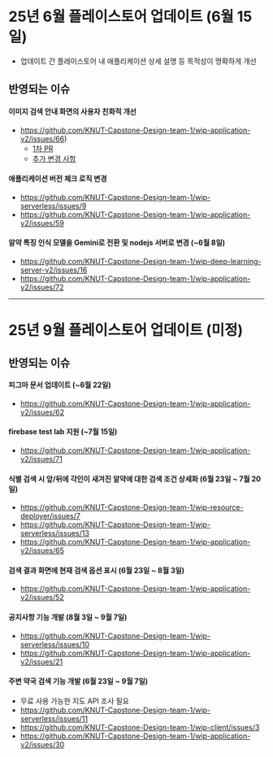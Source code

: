 # 25년 6월 플레이스토어 업데이트 (6월 15일)

- 업데이트 간 플레이스토어 내 애플리케이션 상세 설명 등 목적성이 명확하게 개선

## 반영되는 이슈
#### 이미지 검색 안내 화면의 사용자 친화적 개선
- https://github.com/KNUT-Capstone-Design-team-1/wip-application-v2/issues/66)
  - [1차 PR](https://github.com/KNUT-Capstone-Design-team-1/wip-application-v2/pull/73)
  - [추가 변경 사항](https://github.com/KNUT-Capstone-Design-team-1/wip-application-v2/issues/66#issuecomment-2897718795)

#### 애플리케이션 버전 체크 로직 변경
- https://github.com/KNUT-Capstone-Design-team-1/wip-serverless/issues/9
- https://github.com/KNUT-Capstone-Design-team-1/wip-application-v2/issues/59

#### 알약 특징 인식 모델을 Gemini로 전환 및 nodejs 서버로 변경 (~6월 8일)
- https://github.com/KNUT-Capstone-Design-team-1/wip-deep-learning-server-v2/issues/16
- https://github.com/KNUT-Capstone-Design-team-1/wip-application-v2/issues/72

---
 
# 25년 9월 플레이스토어 업데이트 (미정)
## 반영되는 이슈
#### 피그마 문서 업데이트 (~6월 22일)
- https://github.com/KNUT-Capstone-Design-team-1/wip-application-v2/issues/62

#### firebase test lab 지원 (~7월 15일)
- https://github.com/KNUT-Capstone-Design-team-1/wip-application-v2/issues/71

#### 식별 검색 시 앞/뒤에 각인이 새겨진 알약에 대한 검색 조건 상세화 (6월 23일 ~ 7월 20일)
- https://github.com/KNUT-Capstone-Design-team-1/wip-resource-deployer/issues/7
- https://github.com/KNUT-Capstone-Design-team-1/wip-serverless/issues/13
- https://github.com/KNUT-Capstone-Design-team-1/wip-application-v2/issues/65

#### 검색 결과 화면에 현재 검색 옵션 표시 (6월 23일 ~ 8월 3일)
- https://github.com/KNUT-Capstone-Design-team-1/wip-application-v2/issues/52

#### 공지사항 기능 개발 (8월 3일 ~ 9월 7일)
- https://github.com/KNUT-Capstone-Design-team-1/wip-serverless/issues/10
- https://github.com/KNUT-Capstone-Design-team-1/wip-application-v2/issues/21

#### 주변 약국 검색 기능 개발 (6월 23일 ~ 9월 7일)
- 무료 사용 가능한 지도 API 조사 필요
- https://github.com/KNUT-Capstone-Design-team-1/wip-serverless/issues/11
- https://github.com/KNUT-Capstone-Design-team-1/wip-client/issues/3
- https://github.com/KNUT-Capstone-Design-team-1/wip-application-v2/issues/30
